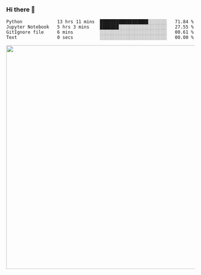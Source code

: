 ### Hi there 👋

<!--START_SECTION:waka-->

```text
Python             13 hrs 11 mins  ██████████████████░░░░░░░   71.84 %
Jupyter Notebook   5 hrs 3 mins    ███████░░░░░░░░░░░░░░░░░░   27.55 %
GitIgnore file     6 mins          ░░░░░░░░░░░░░░░░░░░░░░░░░   00.61 %
Text               0 secs          ░░░░░░░░░░░░░░░░░░░░░░░░░   00.00 %
```

<!--END_SECTION:waka-->

<img src="https://wakatime.com/share/@QuantumA/fc1cfcd9-4c6f-41e9-9c18-f86f6df42a11.svg?sanitize=true" width="600">

<!--
**QuantumA/QuantumA** is a ✨ _special_ ✨ repository because its `README.md` (this file) appears on your GitHub profile.

Here are some ideas to get you started:

- 🔭 I’m currently working on ...
- 🌱 I’m currently learning ...
- 👯 I’m looking to collaborate on ...
- 🤔 I’m looking for help with ...
- 💬 Ask me about ...
- 📫 How to reach me: ...
- 😄 Pronouns: ...
- ⚡ Fun fact: ...
-->
